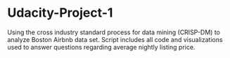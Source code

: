 # Udacity-Project-1
Using the cross industry standard process for data mining (CRISP-DM) to analyze Boston Airbnb data set. Script includes all code and visualizations used to answer questions regarding average nightly listing price.
